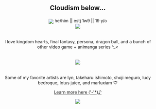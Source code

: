 ## <p align="center">Cloudism below...</p>
<div align="center">
<img align="center" src="https://files.catbox.moe/r26omw.gif"> he/him || estj 1w9 || 19 y/o
</div>

<div align="center">
  <img src="https://files.catbox.moe/84ciaz.gif">
</div>
ㅤ
<p align="center">I love kingdom hearts, final fantasy, persona, dragon ball, and a bunch of other video game + animanga series ^_<</p>
 ㅤ 
<div align="center">
<img src="https://files.catbox.moe/j5b37o.gif">
</div>
ㅤ
<p align="center">Some of my favorite artists are lyn, takeharu ishimoto, shoji meguro, lucy bedroque, lotus juice, and marluxiam ♡</p>

<div align="center">
  
  <a href="">[Learn more here ('-'*)♪](https://guns.lol/adventchildren)
</div>

<div align="center">
<img src="https://files.catbox.moe/znt03j.jpg">
</div>
